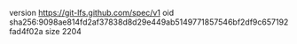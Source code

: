 version https://git-lfs.github.com/spec/v1
oid sha256:9098ae814fd2af37838d8d29e449ab5149771857546bf2df9c657192fad4f02a
size 2204
